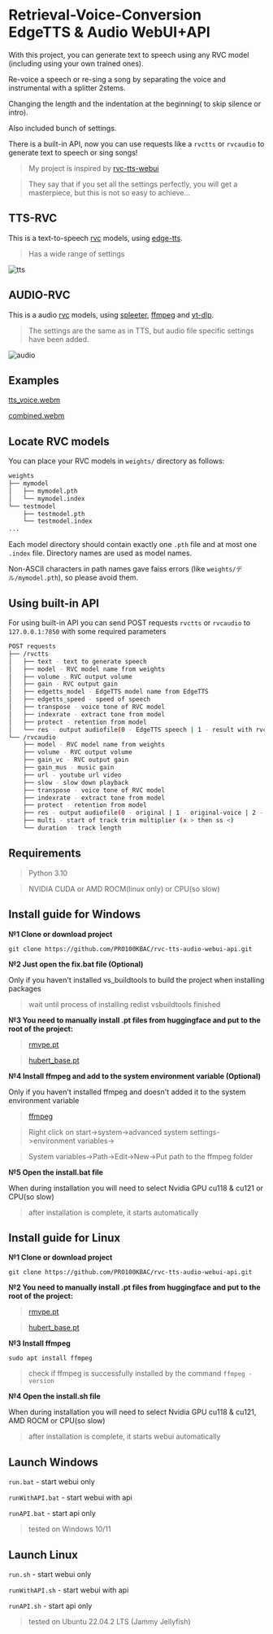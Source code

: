 # Retrieval-Voice-Conversion EdgeTTS & Audio WebUI+API

With this project, you can generate text to speech using any RVC model (including using your own trained ones). 

Re-voice a speech or re-sing a song by separating the voice and instrumental with a splitter 2stems. 

Changing the length and the indentation at the beginning( to skip silence or intro). 

Also included bunch of settings.

There is a built-in API, now you can use requests like a `rvctts` or `rvcaudio` to generate text to speech or sing songs!

>My project is inspired by [rvc-tts-webui](https://github.com/litagin02/rvc-tts-webui)

>They say that if you set all the settings perfectly, you will get a masterpiece, but this is not so easy to achieve...

## TTS-RVC

This is a text-to-speech [rvc](https://github.com/RVC-Project/Retrieval-based-Voice-Conversion-WebUI) models, using [edge-tts](https://github.com/rany2/edge-tts).

>Has a wide range of settings

![tts](https://github.com/PRO100KBAC/rvc-tts-audio-webui-api/assets/98932626/3e4dbffe-a7aa-4dfb-91dd-9f77cde607a1)

## AUDIO-RVC

This is a audio [rvc](https://github.com/RVC-Project/Retrieval-based-Voice-Conversion-WebUI) models, using [spleeter](https://github.com/deezer/spleeter), [ffmpeg](https://www.gyan.dev/ffmpeg/builds/) and [yt-dlp](https://github.com/yt-dlp/yt-dlp).

>The settings are the same as in TTS, but audio file specific settings have been added.

![audio](https://github.com/PRO100KBAC/rvc-tts-audio-webui-api/assets/98932626/3c93be52-44f5-4ae6-bc97-b28a5612c351)

## Examples

[tts_voice.webm](https://github.com/PRO100KBAC/rvc-tts-audio-webui-api/assets/98932626/858c4b77-1486-415d-92ba-28016db3ea50)

[combined.webm](https://github.com/PRO100KBAC/rvc-tts-audio-webui-api/assets/98932626/1e2bed14-6e14-45ba-a864-a57a45612623)

## Locate RVC models

You can place your RVC models in `weights/` directory as follows:

```bash
weights
├── mymodel
│   ├── mymodel.pth
│   └── mymodel.index
└── testmodel
    ├── testmodel.pth
    └── testmodel.index
...
```

Each model directory should contain exactly one `.pth` file and at most one `.index` file. Directory names are used as model names.

Non-ASCII characters in path names gave faiss errors (like `weights/デル/mymodel.pth`), so please avoid them.

## Using built-in API

For using built-in API you can send POST requests `rvctts` or `rvcaudio` to `127.0.0.1:7850` with some required parameters
```bash
POST requests
├── /rvctts
│   ├── text - text to generate speech
│   ├── model - RVC model name from weights
│   ├── volume - RVC output volume
│   ├── gain - RVC output gain
│   ├── edgetts_model - EdgeTTS model name from EdgeTTS
│   ├── edgetts_speed - speed of speech
│   ├── transpose - voice tone of RVC model
│   ├── indexrate - extract tone from model
│   ├── protect - retention from model
│   └── res - output audiofile(0 - EdgeTTS speech | 1 - result with rvc processing)
└── /rvcaudio
    ├── model - RVC model name from weights
    ├── volume - RVC output volume
    ├── gain_vc - RVC output gain
    ├── gain_mus - music gain
    ├── url - youtube url video
    ├── slow - slow down playback
    ├── transpose - voice tone of RVC model
    ├── indexrate - extract tone from model
    ├── protect - retention from model
    ├── res - output audiofile(0 - original | 1 - original-voice | 2 - original-music | 3 - rvc-voice | 4 - result with rvc processing and music)
    ├── multi - start of track trim multiplier (x > then ss <)
    └── duration - track length
```

## Requirements

>Python 3.10

>NVIDIA CUDA or AMD ROCM(linux only) or CPU(so slow)

## Install guide for Windows

**№1 Clone or download project**

`git clone https://github.com/PRO100KBAC/rvc-tts-audio-webui-api.git`

**№2 Just open the fix.bat file (Optional)**

Only if you haven't installed vs_buildtools to build the project when installing packages

>wait until process of installing redist vsbuildtools finished

**№3 You need to manually install .pt files from huggingface and put to the root of the project:**

>[rmvpe.pt](https://huggingface.co/lj1995/VoiceConversionWebUI/resolve/main/rmvpe.pt?download=true)

>[hubert_base.pt](https://huggingface.co/lj1995/VoiceConversionWebUI/resolve/main/hubert_base.pt?download=true)

**№4 Install ffmpeg and add to the system environment variable (Optional)**

Only if you haven't installed ffmpeg and doesn't added it to the system environment variable

>[ffmpeg](https://www.gyan.dev/ffmpeg/builds/ffmpeg-release-full.7z)

>Right click on start->system->advanced system settings->environment variables->

>System variables->Path->Edit->New->Put path to the ffmpeg folder

**№5 Open the install.bat file**

When during installation you will need to select Nvidia GPU cu118 & cu121 or CPU(so slow)

>after installation is complete, it starts automatically

## Install guide for Linux

**№1 Clone or download project**

`git clone https://github.com/PRO100KBAC/rvc-tts-audio-webui-api.git`

**№2 You need to manually install .pt files from huggingface and put to the root of the project:**

>[rmvpe.pt](https://huggingface.co/lj1995/VoiceConversionWebUI/resolve/main/rmvpe.pt?download=true)

>[hubert_base.pt](https://huggingface.co/lj1995/VoiceConversionWebUI/resolve/main/hubert_base.pt?download=true)

**№3 Install ffmpeg**

`sudo apt install ffmpeg`

>check if ffmpeg is successfully installed by the command `ffmpeg -version`

**№4 Open the install.sh file**

When during installation you will need to select Nvidia GPU cu118 & cu121, AMD ROCM or CPU(so slow)

>after installation is complete, it starts webui automatically

## Launch Windows

`run.bat` - start webui only

`runWithAPI.bat` - start webui with api

`runAPI.bat` - start api only

>tested on Windows 10/11

## Launch Linux

`run.sh` - start webui only

`runWithAPI.sh` - start webui with api

`runAPI.sh` - start api only

>tested on Ubuntu 22.04.2 LTS (Jammy Jellyfish)
